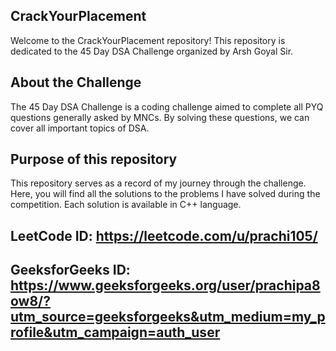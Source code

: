 
## CrackYourPlacement
Welcome to the CrackYourPlacement repository! This repository is dedicated to the 45 Day DSA Challenge organized by Arsh Goyal Sir.

## About the Challenge

The 45 Day DSA Challenge is a  coding challenge aimed to complete all PYQ questions generally asked by MNCs. By solving these questions, we can cover all important topics of DSA.

## Purpose of this repository

This repository serves as a record of my journey through the challenge. Here, you will find all the solutions to the problems I have solved during the competition. Each solution is available in C++ language.


## LeetCode ID: https://leetcode.com/u/prachi105/
## GeeksforGeeks ID: https://www.geeksforgeeks.org/user/prachipa8ow8/?utm_source=geeksforgeeks&utm_medium=my_profile&utm_campaign=auth_user





